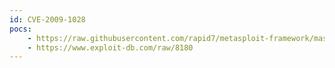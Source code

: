 ```yaml
---
id: CVE-2009-1028
pocs:
    - https://raw.githubusercontent.com/rapid7/metasploit-framework/master/modules/exploits/windows/fileformat/ezip_wizard_bof.rb
    - https://www.exploit-db.com/raw/8180
---
```

